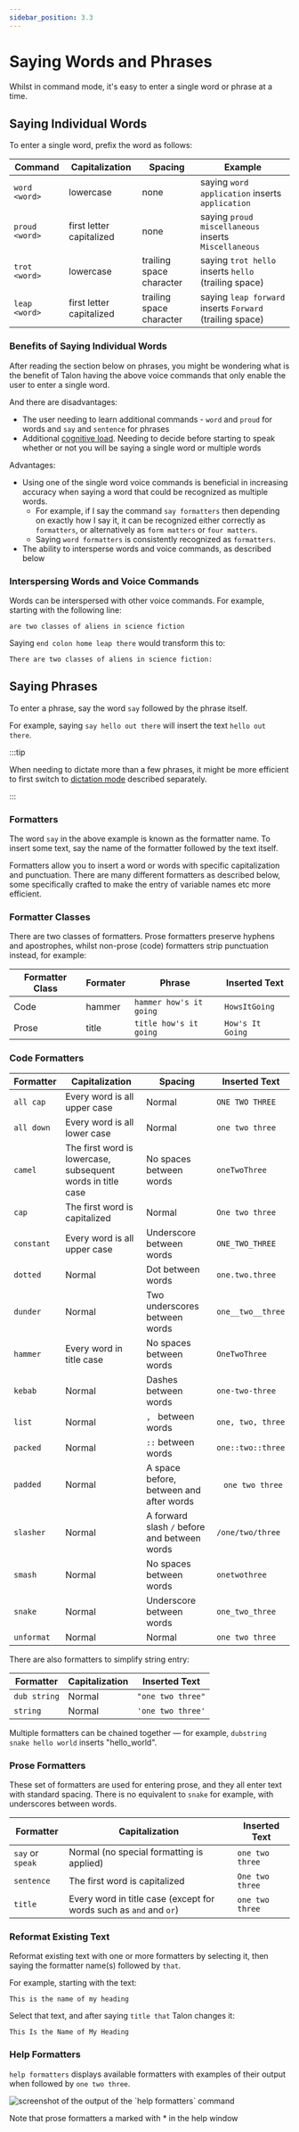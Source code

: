 ```yaml
---
sidebar_position: 3.3
---
```


# Saying Words and Phrases

Whilst in command mode, it's easy to enter a single word or phrase at a time.

## Saying Individual Words

To enter a single word, prefix the word as follows:

| Command        | Capitalization           | Spacing                  | Example                                                      |
| -------------- | ------------------------ | ------------------------ | ------------------------------------------------------------ |
| `word <word>`  | lowercase                | none                     | saying `word application` inserts `application`              |
| `proud <word>` | first letter capitalized | none                     | saying `proud miscellaneous` inserts `Miscellaneous`         |
| `trot <word>`  | lowercase                | trailing space character | saying `trot hello` inserts `hello` ` ` (trailing space)     |
| `leap <word>`  | first letter capitalized | trailing space character | saying `leap forward` inserts `Forward` ` ` (trailing space) |

### Benefits of Saying Individual Words

After reading the section below on phrases, you might be wondering what is the benefit of Talon having the above voice commands
that only enable the user to enter a single word.

And there are disadvantages:
- The user needing to learn additional commands - `word` and `proud` for words and `say` and `sentence` for phrases
- Additional [cognitive load](/docs/Resource%20Hub/terminology.md#cognitive-load).
Needing to decide before starting to speak whether or not you will be saying a single word or multiple words

Advantages:
- Using one of the single word voice commands is beneficial in increasing accuracy when saying a word that could be recognized as
multiple words. 
    - For example, if I say the command `say formatters` then depending on exactly how I say it, it can be recognized either correctly as
`formatters`, or alternatively as `form matters` or `four matters`. 
    - Saying `word formatters` is consistently recognized as `formatters`.
- The ability to intersperse words and voice commands, as described below

### Interspersing Words and Voice Commands

Words can be interspersed with other voice commands. For example, starting with the following line:

```
are two classes of aliens in science fiction
```

Saying `end colon home leap there` would transform this to:

```
There are two classes of aliens in science fiction:
```



## Saying Phrases

To enter a phrase, say the word `say` followed by the phrase itself.

For example, saying `say hello out there` will insert the text `hello out there`.

:::tip

When needing to dictate more than a few phrases, it might be more efficient to first switch to [dictation mode](../dictation_mode.md) described separately.

:::

### Formatters

The word `say` in the above example is known as the formatter name. To insert some text, say the name of the formatter followed by the text itself.

Formatters allow you to insert a word or words with specific capitalization and punctuation. There are many different formatters as described below,
some specifically crafted to make the entry of variable names etc more efficient.

### Formatter Classes

There are two classes of formatters. Prose formatters preserve hyphens and apostrophes, whilst non-prose (code) formatters strip punctuation instead, for example:

| Formatter Class | Formater | Phrase                  | Inserted Text    |
| --------------- | -------- | ----------------------- | ---------------- |
| Code            | hammer   | `hammer how's it going` | `HowsItGoing`    |
| Prose           | title    | `title how's it going`  | `How's It Going` |

### Code Formatters

| Formatter  | Capitalization                                              | Spacing                                      | Inserted Text           |
| ---------- | ----------------------------------------------------------- | -------------------------------------------- | ----------------------- |
| `all cap`  | Every word is all upper case                                | Normal                                       | `ONE TWO THREE`         |
| `all down` | Every word is all lower case                                | Normal                                       | `one two three`         |
| `camel`    | The first word is lowercase, subsequent words in title case | No spaces between words                      | `oneTwoThree`           |
| `cap`      | The first word is capitalized                               | Normal                                       | `One two three`         |
| `constant` | Every word is all upper case                                | Underscore between words                     | `ONE_TWO_THREE`         |
| `dotted`   | Normal                                                      | Dot between words                            | `one.two.three`         |
| `dunder`   | Normal                                                      | Two underscores between words                | `one__two__three`       |
| `hammer`   | Every word in title case                                    | No spaces between words                      | `OneTwoThree`           |
| `kebab`    | Normal                                                      | Dashes between words                         | `one-two-three`         |
| `list`     | Normal                                                      | `, ` between words                           | `one, two, three`       |
| `packed`   | Normal                                                      | `::` between words                           | `one::two::three`       |
| `padded`   | Normal                                                      | A space before, between and after words      | ` ` `one two three` ` ` |
| `slasher`  | Normal                                                      | A forward slash `/` before and between words | `/one/two/three`        |
| `smash`    | Normal                                                      | No spaces between words                      | `onetwothree`           |
| `snake`    | Normal                                                      | Underscore between words                     | `one_two_three`         |
| `unformat` | Normal                                                      | Normal                                       | `one two three`         |

There are also formatters to simplify string entry:

| Formatter    | Capitalization | Inserted Text     |
| ------------ | -------------- | ----------------- |
| `dub string` | Normal         | `"one two three"` |
| `string`     | Normal         | `'one two three'` |

Multiple formatters can be chained together — for example, `dubstring snake hello world` inserts "hello_world".

### Prose Formatters

These set of formatters are used for entering prose, and they all enter text with standard spacing.
There is no equivalent to `snake` for example, with underscores between words.

| Formatter        | Capitalization                                                     | Inserted Text   |
| ---------------- | ------------------------------------------------------------------ | --------------- |
| `say` or `speak` | Normal (no special formatting is applied)                          | `one two three` |
| `sentence`       | The first word is capitalized                                      | `One two three` |
| `title`          | Every word in title case (except for words such as `and` and `or`) | `one two three` |

### Reformat Existing Text

Reformat existing text with one or more formatters by selecting it, then saying the formatter name(s) followed by `that`.

For example, starting with the text:

```
This is the name of my heading
```

Select that text, and after saying `title that` Talon changes it:

```
This Is the Name of My Heading
```

### Help Formatters

`help formatters` displays available formatters with examples of their output when followed by `one two three`.

<img src="/img/help_formatters.png/"
     alt="screenshot of the output of the `help formatters` command"
 />

Note that prose formatters a marked with \* in the help window
